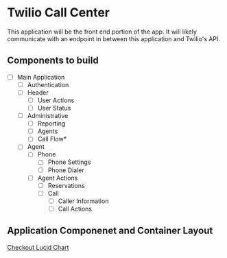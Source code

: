 # Twilio Call Center

This application will be the front end portion of the app. It will likely communicate with an endpoint in between this application and Twilio's API.

## Components to build

- [ ] Main Application
  - [ ] Authentication
  - [ ] Header
    - [ ] User Actions
    - [ ] User Status
  - [ ] Administrative
    - [ ] Reporting
    - [ ] Agents
    - [ ] Call Flow*
  - [ ] Agent
    - [ ] Phone
      - [ ] Phone Settings
      - [ ] Phone Dialer
    - [ ] Agent Actions
      - [ ] Reservations
      - [ ] Call
        - [ ] Caller Information
        - [ ] Call Actions

## Application Componenet and Container Layout

[Checkout Lucid Chart](https://www.lucidchart.com/invitations/accept/be4d1971-73b0-4f66-a531-788e14174df5)